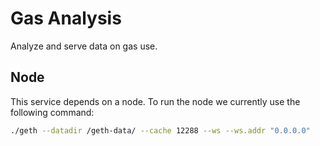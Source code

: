 # Gas Analysis

Analyze and serve data on gas use.

## Node

This service depends on a node. To run the node we currently use the following command:
```sh
./geth --datadir /geth-data/ --cache 12288 --ws --ws.addr "0.0.0.0"
```
